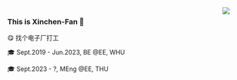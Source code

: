 <img align='right' src="https://github-readme-stats.vercel.app/api?username=Xinchen-Fan&hide=contribs,prs&count_private=true&show_icons=true&include_all_commits=true&theme=transparent">

### This is Xinchen-Fan :cherry_blossom:

:yum: 找个电子厂打工

:mortar_board: Sept.2019 - Jun.2023, BE @EE, WHU

:mortar_board: Sept.2023 - ?, MEng @EE, THU
